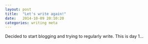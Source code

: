 ```yaml
---
layout: post
title:  "Let's write again!"
date:   2014-10-09 20:10:20
categories: writing meta
---
```


Decided to start blogging and trying to regularly write. This is day 1...

[old-blog]:    http://www.simplyahmazing.com/
